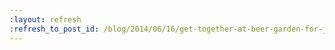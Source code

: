 ```yaml
---
:layout: refresh
:refresh_to_post_id: /blog/2014/06/16/get-together-at-beer-garden-for-juc-berlin
---
```

